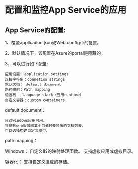 # 配置和监控App Service的应用

## App Service的配置:

1、覆盖application.json或Web.config中的配置。

2、默认情况下，该配置在Azure的portal是隐藏的。
    
3、可以进行如下配置:

    应用设置: application settings
    连接字符串：connetion strings
    默认文档： default document
    路径映射：Path mapping
    语言栈： language stack（应用runtime）
    自定义容器：custom containers

default document：

    只对windows应用可用。
    导航到web服务器某个目录时要显示的文档列表。
    可以选择构建自定义模型。

path mapping：

Windows：
    自定义IIS的映射处理函数。
    支持虚拟应用或虚拟目录。

容器化：
    支持自定义挂载的存储。


